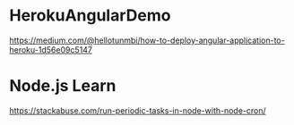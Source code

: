 # HerokuAngularDemo

https://medium.com/@hellotunmbi/how-to-deploy-angular-application-to-heroku-1d56e09c5147


# Node.js Learn
https://stackabuse.com/run-periodic-tasks-in-node-with-node-cron/
